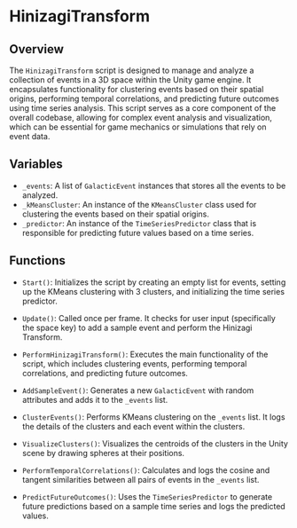 # HinizagiTransform

## Overview
The `HinizagiTransform` script is designed to manage and analyze a collection of events in a 3D space within the Unity game engine. It encapsulates functionality for clustering events based on their spatial origins, performing temporal correlations, and predicting future outcomes using time series analysis. This script serves as a core component of the overall codebase, allowing for complex event analysis and visualization, which can be essential for game mechanics or simulations that rely on event data.

## Variables
- `_events`: A list of `GalacticEvent` instances that stores all the events to be analyzed.
- `_kMeansCluster`: An instance of the `KMeansCluster` class used for clustering the events based on their spatial origins.
- `_predictor`: An instance of the `TimeSeriesPredictor` class that is responsible for predicting future values based on a time series.

## Functions
- `Start()`: Initializes the script by creating an empty list for events, setting up the KMeans clustering with 3 clusters, and initializing the time series predictor.

- `Update()`: Called once per frame. It checks for user input (specifically the space key) to add a sample event and perform the Hinizagi Transform.

- `PerformHinizagiTransform()`: Executes the main functionality of the script, which includes clustering events, performing temporal correlations, and predicting future outcomes.

- `AddSampleEvent()`: Generates a new `GalacticEvent` with random attributes and adds it to the `_events` list.

- `ClusterEvents()`: Performs KMeans clustering on the `_events` list. It logs the details of the clusters and each event within the clusters.

- `VisualizeClusters()`: Visualizes the centroids of the clusters in the Unity scene by drawing spheres at their positions.

- `PerformTemporalCorrelations()`: Calculates and logs the cosine and tangent similarities between all pairs of events in the `_events` list.

- `PredictFutureOutcomes()`: Uses the `TimeSeriesPredictor` to generate future predictions based on a sample time series and logs the predicted values.